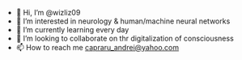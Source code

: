 - 👋 Hi, I’m @wizliz09
- 👀 I’m interested in neurology & human/machine neural networks
- 🌱 I’m currently learning every day
- 💞️ I’m looking to collaborate on thr digitalization of consciousness
- 📫 How to reach me capraru_andrei@yahoo.com

<!---
wizliz09/wizliz09 is a ✨ special ✨ repository because its `README.md` (this file) appears on your GitHub profile.
You can click the Preview link to take a look at your changes.
--->
